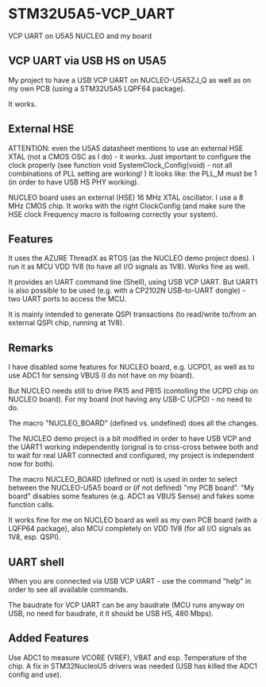 # STM32U5A5-VCP_UART
 VCP UART on U5A5 NUCLEO and my board

## VCP UART via USB HS on U5A5
My project to have a USB VCP UART on NUCLEO-U5A5ZJ_Q as well as on my own PCB
(using a STM32U5A5 LQPF64 package).

It works.

## External HSE
ATTENTION: even the U5A5 datasheet mentions to use an external HSE XTAL
(not a CMOS OSC as I do) - it works. Just important to configure the clock
properly (see function void SystemClock_Config(void) - not all combinations of
PLL setting are working! )
It looks like: the PLL_M must be 1 (in order to have USB HS PHY working).

NUCLEO board uses an external (HSE) 16 MHz XTAL oscillator. I use a 8 MHz
CMOS chip. It works with the right ClockConfig (and make sure the HSE clock Frequency macro
is following correctly your system).

## Features
It uses the AZURE ThreadX as RTOS (as the NUCLEO demo project does).
I run it as MCU VDD 1V8 (to have all I/O signals as 1V8). Works fine as well.

It provides an UART command line (Shell), using USB VCP UART. But UART1 is also
possible to be used (e.g. with a CP2102N USB-to-UART dongle) - two UART ports to access the MCU.

It is mainly intended to generate QSPI transactions (to read/write to/from an
external QSPI chip, running at 1V8).

## Remarks
I have disabled some features for NUCLEO board, e.g. UCPD1, as well as to use
ADC1 for sensing VBUS (I do not have on my board).

But NUCLEO needs still to drive PA15 and PB15 (contolling the UCPD chip on NUCLEO board). For my board (not having any USB-C UCPD) - no need to do.

The macro "NUCLEO_BOARD" (defined vs. undefined) does all the changes.

The NUCLEO demo project is a bit modified in order to have USB VCP and the UART1 working independently (orignal is to criss-cross betwee both and to wait for
real UART connected and configured, my project is independent now for both).

The macro NUCLEO_BOARD (defined or not) is used in order to select between the NUCLEO-U5A5 board or (if not defined) "my PCB board".
"My board" disables some features (e.g. ADC1 as VBUS Sense) and fakes some function calls.

It works fine for me on NUCLEO board as well as my own PCB board (with a LQFP64 package), also MCU completely on VDD 1V8 (for all I/O signals
as 1V8, esp. QSPI).

## UART shell
When you are connected via USB VCP UART - use the command "help" in order to see all available commands.

The baudrate for VCP UART can be any baudrate (MCU runs anyway on USB, no need for baudrate, it it should be USB HS, 480 Mbps).

## Added Features
Use ADC1 to measure VCORE (VREF), VBAT and esp. Temperature of the chip.
A fix in STM32NucleoU5 drivers was needed (USB has killed the ADC1 config and use).

